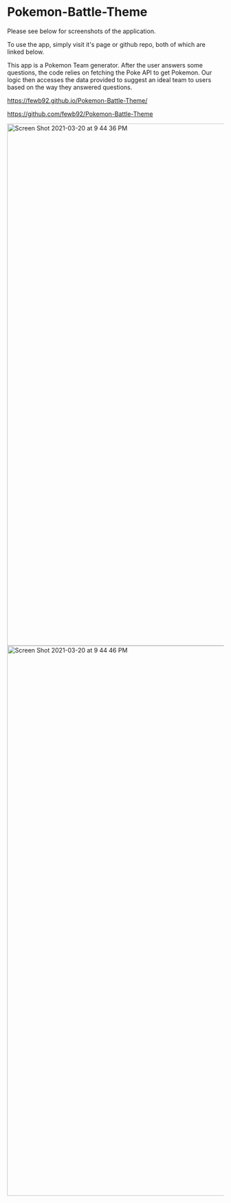 # Pokemon-Battle-Theme

Please see below for screenshots of the application.

To use the app, simply visit it's page or github repo, both of which are linked below.

This app is a Pokemon Team generator. After the user answers some questions, the code relies on fetching the Poke API to get Pokemon. Our logic then accesses the data provided to suggest an ideal team to users based on the way they answered questions.

https://fewb92.github.io/Pokemon-Battle-Theme/

https://github.com/fewb92/Pokemon-Battle-Theme

<img width="1211" alt="Screen Shot 2021-03-20 at 9 44 36 PM" src="https://user-images.githubusercontent.com/77372131/111891028-89e54a00-89c5-11eb-942a-07c136e8e78b.png">
<img width="1276" alt="Screen Shot 2021-03-20 at 9 44 46 PM" src="https://user-images.githubusercontent.com/77372131/111891026-86ea5980-89c5-11eb-852b-f1c18b0eca5e.png">
